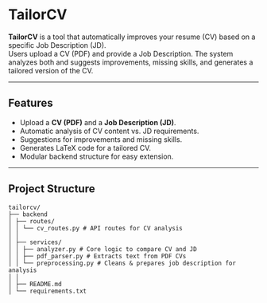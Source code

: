 # TailorCV  

**TailorCV** is a tool that automatically improves your resume (CV) based on a specific Job Description (JD).  
Users upload a CV (PDF) and provide a Job Description. The system analyzes both and suggests improvements, missing skills, and generates a tailored version of the CV.  

---

## Features  
- Upload a **CV (PDF)** and a **Job Description (JD)**.  
- Automatic analysis of CV content vs. JD requirements.  
- Suggestions for improvements and missing skills.  
- Generates LaTeX code for a tailored CV.  
- Modular backend structure for easy extension.  

---

## Project Structure 
```
tailorcv/
├── backend
│ ├── routes/
│ │ └── cv_routes.py # API routes for CV analysis
│ │
│ ├── services/
│ │ ├── analyzer.py # Core logic to compare CV and JD
│ │ ├── pdf_parser.py # Extracts text from PDF CVs
│ │ └── preprocessing.py # Cleans & prepares job description for analysis
│ │
│ ├── README.md
│ └── requirements.txt
```
